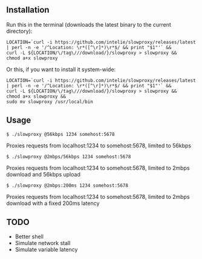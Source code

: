## Installation

Run this in the terminal (downloads the latest binary to the current directory):

    LOCATION=`curl -i https://github.com/intelie/slowproxy/releases/latest | perl -n -e '/^Location: \r*([^\r]*)\r*$/ && print "$1"'` &&
    curl -L ${LOCATION/\/tag\///download/}/slowproxy > slowproxy &&
    chmod a+x slowproxy

Or this, if you want to install it system-wide:

    LOCATION=`curl -i https://github.com/intelie/slowproxy/releases/latest | perl -n -e '/^Location: \r*([^\r]*)\r*$/ && print "$1"'` &&
    curl -L ${LOCATION/\/tag\///download/}/slowproxy > slowproxy &&
    chmod a+x slowproxy &&
    sudo mv slowproxy /usr/local/bin

## Usage

    $ ./slowproxy @56kbps 1234 somehost:5678

Proxies requests from localhost:1234 to somehost:5678, limited to 56kbps

    $ ./slowproxy @2mbps/56kbps 1234 somehost:5678
    
Proxies requests from localhost:1234 to somehost:5678, limited to 2mbps download and 56kbps upload

    $ ./slowproxy @2mbps:200ms 1234 somehost:5678

Proxies requests from localhost:1234 to somehost:5678, limited to 2mbps download with a fixed 200ms latency


## TODO

* Better shell
* Simulate network stall
* Simulate variable latency
